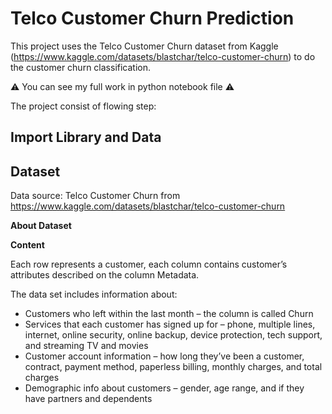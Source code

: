 # Telco Customer Churn Prediction
This project uses the Telco Customer Churn dataset from Kaggle (https://www.kaggle.com/datasets/blastchar/telco-customer-churn) to do the customer churn classification.

:warning: You can see my full work in python notebook file :warning:

The project consist of flowing step:

## Import Library and Data

## Dataset

Data source: Telco Customer Churn
from https://www.kaggle.com/datasets/blastchar/telco-customer-churn

**About Dataset**

**Content**

Each row represents a customer, each column contains customer’s attributes described on the column Metadata.

The data set includes information about:

- Customers who left within the last month – the column is called Churn
- Services that each customer has signed up for – phone, multiple lines, internet, online security, online backup, device protection, tech support, and streaming TV and movies
- Customer account information – how long they’ve been a customer, contract, payment method, paperless billing, monthly charges, and total charges
- Demographic info about customers – gender, age range, and if they have partners and dependents

